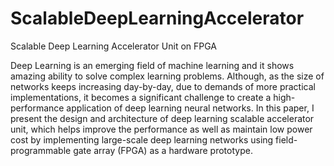 # ScalableDeepLearningAccelerator
Scalable Deep Learning Accelerator Unit on FPGA

Deep Learning is an emerging field of machine learning and it shows amazing ability to solve complex learning problems. 
Although, as the size of networks keeps increasing day-by-day, due to demands of
more practical implementations, it becomes a significant challenge to create a high-performance application of
deep learning neural networks. In this paper, I present the design and architecture of deep learning scalable
accelerator unit, which helps improve the performance as well as maintain low power cost by
implementing large-scale deep learning networks using field-programmable gate array (FPGA) as a hardware
prototype.

